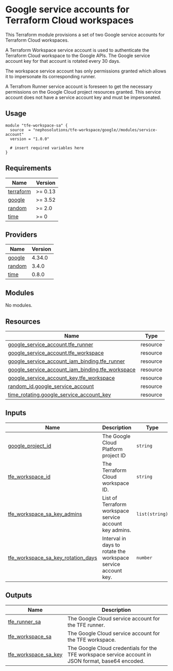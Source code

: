 # Google service accounts for Terraform Cloud workspaces

This Terraform module provisions a set of two Google service accounts for Terraform Cloud workspaces.

A Terraform Workspace service account is used to authenticate the Terraform Cloud workspace to the Google APIs.
The Google service account key for that account is rotated every 30 days.

The workspace service account has only permissions granted which allows it to impersonate its corresponding runner.

A Terrafrom Runner service account is foreseen to get the necessary permissions on the Google Cloud project resources
granted. This service account does not have a service account key and must be impersonated.

## Usage

```hcl
module "tfe-workspace-sa" {
  source  = "nephosolutions/tfe-workspace/google//modules/service-account"
  version = "1.0.0"

  # insert required variables here
}
```

<!-- BEGINNING OF PRE-COMMIT-TERRAFORM DOCS HOOK -->
## Requirements

| Name | Version |
|------|---------|
| <a name="requirement_terraform"></a> [terraform](#requirement\_terraform) | >= 0.13 |
| <a name="requirement_google"></a> [google](#requirement\_google) | >= 3.52 |
| <a name="requirement_random"></a> [random](#requirement\_random) | >= 2.0 |
| <a name="requirement_time"></a> [time](#requirement\_time) | >= 0 |

## Providers

| Name | Version |
|------|---------|
| <a name="provider_google"></a> [google](#provider\_google) | 4.34.0 |
| <a name="provider_random"></a> [random](#provider\_random) | 3.4.0 |
| <a name="provider_time"></a> [time](#provider\_time) | 0.8.0 |

## Modules

No modules.

## Resources

| Name | Type |
|------|------|
| [google_service_account.tfe_runner](https://registry.terraform.io/providers/hashicorp/google/latest/docs/resources/service_account) | resource |
| [google_service_account.tfe_workspace](https://registry.terraform.io/providers/hashicorp/google/latest/docs/resources/service_account) | resource |
| [google_service_account_iam_binding.tfe_runner](https://registry.terraform.io/providers/hashicorp/google/latest/docs/resources/service_account_iam_binding) | resource |
| [google_service_account_iam_binding.tfe_workspace](https://registry.terraform.io/providers/hashicorp/google/latest/docs/resources/service_account_iam_binding) | resource |
| [google_service_account_key.tfe_workspace](https://registry.terraform.io/providers/hashicorp/google/latest/docs/resources/service_account_key) | resource |
| [random_id.google_service_account](https://registry.terraform.io/providers/hashicorp/random/latest/docs/resources/id) | resource |
| [time_rotating.google_service_account_key](https://registry.terraform.io/providers/hashicorp/time/latest/docs/resources/rotating) | resource |

## Inputs

| Name | Description | Type | Default | Required |
|------|-------------|------|---------|:--------:|
| <a name="input_google_project_id"></a> [google\_project\_id](#input\_google\_project\_id) | The Google Cloud Platform project ID | `string` | n/a | yes |
| <a name="input_tfe_workspace_id"></a> [tfe\_workspace\_id](#input\_tfe\_workspace\_id) | The Terraform Cloud workspace ID. | `string` | n/a | yes |
| <a name="input_tfe_workspace_sa_key_admins"></a> [tfe\_workspace\_sa\_key\_admins](#input\_tfe\_workspace\_sa\_key\_admins) | List of Terraform workspace service account key admins. | `list(string)` | n/a | yes |
| <a name="input_tfe_workspace_sa_key_rotation_days"></a> [tfe\_workspace\_sa\_key\_rotation\_days](#input\_tfe\_workspace\_sa\_key\_rotation\_days) | Interval in days to rotate the workspace service account key. | `number` | `30` | no |

## Outputs

| Name | Description |
|------|-------------|
| <a name="output_tfe_runner_sa"></a> [tfe\_runner\_sa](#output\_tfe\_runner\_sa) | The Google Cloud service account for the TFE runner. |
| <a name="output_tfe_workspace_sa"></a> [tfe\_workspace\_sa](#output\_tfe\_workspace\_sa) | The Google Cloud service account for the TFE workspace. |
| <a name="output_tfe_workspace_sa_key"></a> [tfe\_workspace\_sa\_key](#output\_tfe\_workspace\_sa\_key) | The Google Cloud credentials for the TFE workspace service account in JSON format, base64 encoded. |
<!-- END OF PRE-COMMIT-TERRAFORM DOCS HOOK -->
